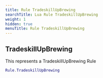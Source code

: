 ```yaml
---
title: Rule TradeskillUpBrewing
searchTitle: Lua Rule TradeskillUpBrewing
weight: 1
hidden: true
menuTitle: Rule TradeskillUpBrewing
---
```

## TradeskillUpBrewing

This represents a TradeskillUpBrewing Rule
```lua
Rule.TradeskillUpBrewing
```